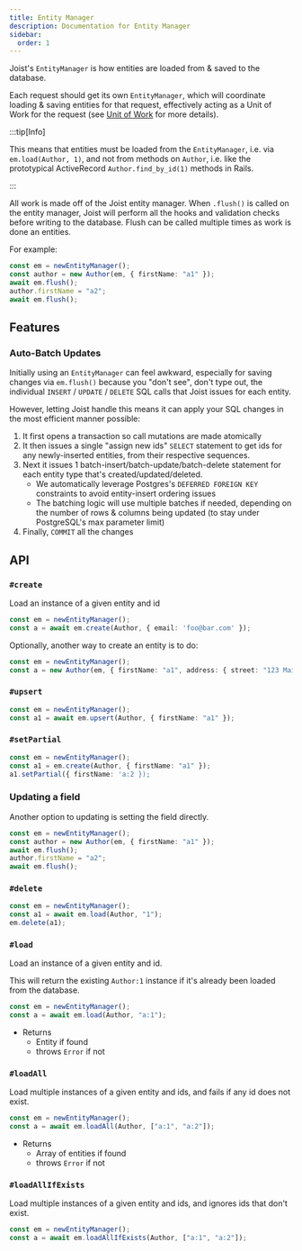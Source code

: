 ```yaml
---
title: Entity Manager
description: Documentation for Entity Manager
sidebar:
  order: 1
---
```


Joist's `EntityManager` is how entities are loaded from & saved to the database.

Each request should get its own `EntityManager`, which will coordinate loading & saving entities for that request, effectively acting as a Unit of Work for the request (see [Unit of Work](../advanced/unit-of-work) for more details).

:::tip[Info]

This means that entities must be loaded from the `EntityManager`, i.e. via `em.load(Author, 1)`, and not from methods on `Author`, i.e. like the prototypical ActiveRecord `Author.find_by_id(1)` methods in Rails.

:::

All work is made off of the Joist entity manager. When `.flush()` is called on the entity manager, Joist will perform all the hooks and validation checks before writing to the database. Flush can be called multiple times as work is done an entities.

For example:

```ts
const em = newEntityManager();
const author = new Author(em, { firstName: "a1" });
await em.flush();
author.firstName = "a2";
await em.flush();
```

## Features

### Auto-Batch Updates

Initially using an `EntityManager` can feel awkward, especially for saving changes via `em.flush()` because you "don't see", don't type out, the individual `INSERT` / `UPDATE` / `DELETE` SQL calls that Joist issues for each entity.

However, letting Joist handle this means it can apply your SQL changes in the most efficient manner possible:

1. It first opens a transaction so call mutations are made atomically
2. It then issues a single "assign new ids" `SELECT` statement to get ids for any newly-inserted entities, from their respective sequences.
3. Next it issues 1 batch-insert/batch-update/batch-delete statement for each entity type that's created/updated/deleted.
   - We automatically leverage Postgres's `DEFERRED FOREIGN KEY` constraints to avoid entity-insert ordering issues
   - The batching logic will use multiple batches if needed, depending on the number of rows & columns being updated (to stay under PostgreSQL's max parameter limit)
4. Finally, `COMMIT` all the changes

## API

### `#create`
Load an instance of a given entity and id

```ts
const em = newEntityManager();
const a = await em.create(Author, { email: 'foo@bar.com' });
```

Optionally, another way to create an entity is to do:

```ts
const em = newEntityManager();
const a = new Author(em, { firstName: "a1", address: { street: "123 Main" } });
```


### `#upsert`

```ts
const em = newEntityManager();
const a1 = await em.upsert(Author, { firstName: "a1" });
```


### `#setPartial`

```ts
const em = newEntityManager();
const a1 = em.create(Author, { firstName: "a1" });
a1.setPartial({ firstName: 'a:2 });
```

### Updating a field
Another option to updating is setting the field directly.

```ts
const em = newEntityManager();
const author = new Author(em, { firstName: "a1" });
await em.flush();
author.firstName = "a2";
await em.flush();
```

### `#delete`

```ts
const em = newEntityManager();
const a1 = await em.load(Author, "1");
em.delete(a1);
```

### `#load`

Load an instance of a given entity and id.

This will return the existing `Author:1` instance if it's already been loaded from the database.

```ts
const em = newEntityManager();
const a = await em.load(Author, "a:1");
```

- Returns
    - Entity if found
    - throws `Error` if not


### `#loadAll`

Load multiple instances of a given entity and ids, and fails if any id does not exist.

```ts
const em = newEntityManager();
const a = await em.loadAll(Author, ["a:1", "a:2"]);
```

- Returns
    - Array of entities if found
    - throws `Error` if not


### `#loadAllIfExists`

Load multiple instances of a given entity and ids, and ignores ids that don't exist.

```ts
const em = newEntityManager();
const a = await em.loadAllIfExists(Author, ["a:1", "a:2"]);
```

